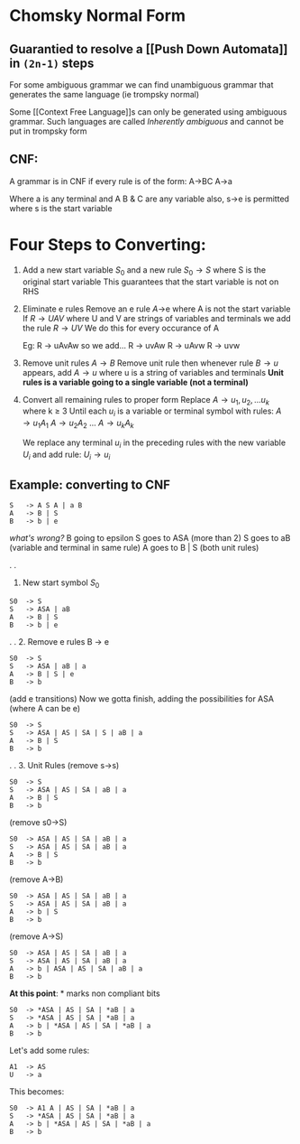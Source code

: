 # Chomsky Normal Form

## Guarantied to resolve a [[Push Down Automata]] in `(2n-1)` steps 

For some ambiguous grammar we can find unambiguous grammar that generates the same language (ie trompsky normal)

Some [[Context Free Language]]s can only be generated using ambiguous grammar. Such languages are called *Inherently ambiguous* and cannot be put in trompsky form


## CNF:
A grammar is in CNF if every rule is of the form:
 	A->BC
 	A->a
	
Where a is any terminal and A B & C are any variable
also, s->e is permitted where s is the start variable

# Four Steps to Converting:
1. Add a new start variable $S_0$
	and a new rule $S_0 \rightarrow S$ where S is the original start variable
	This guarantees that the start variable is not on RHS
	
2. Eliminate e rules
	Remove an e rule $A\rightarrow$e where A is not the start variable
	If $R \rightarrow UAV$ where U and V are strings of variables and terminals 
	we add the rule $R\rightarrow UV$ 
	We do this for every occurance of A
	
	Eg: R -> uAvAw so we add...
	R -> uvAw
	R -> uAvw
	R -> uvw
	
3. Remove unit rules $A \rightarrow B$ 
	Remove unit rule then whenever rule $B\rightarrow u$ appears, add $A\rightarrow u$
	where u is a string of variables and terminals
	**Unit rules is a variable going to a single variable (not a terminal)**
	
4. Convert all remaining rules to proper form
	Replace $A\rightarrow u_1 , u_2 , ... u_k$ where k $\geq$ 3 
	Until each $u_i$ is a variable or terminal symbol with rules:
	$A\rightarrow u_1A_1$
	$A\rightarrow u_2A_2$
	...
	$A\rightarrow u_kA_k$
	
	We replace any terminal $u_i$ in the preceding rules with the new variable $U_i$ and add rule:
	$U_i\rightarrow u_i$
	
## Example: converting to CNF
```
S 	-> A S A | a B
A 	-> B | S
B 	-> b | e
```

*what's wrong?*
B going to epsilon
S goes to ASA (more than 2)
S goes to aB (variable and terminal in same rule)
A goes to B | S (both unit rules) 

.
.
1. New start symbol $S_0$
```
S0	-> S
S	-> ASA | aB
A	-> B | S
B	-> b | e
```

.
.
2. Remove e rules B -> e
```
S0	-> S
S	-> ASA | aB | a
A	-> B | S | e
B	-> b 
```
(add e transitions)	
Now we gotta finish, adding the possibilities for ASA (where A can be e)
```
S0	-> S
S	-> ASA | AS | SA | S | aB | a
A	-> B | S
B	-> b
```

.
.
3. Unit Rules (remove s->s)
```
S0	-> S
S	-> ASA | AS | SA | aB | a
A	-> B | S
B	-> b
```
(remove s0->S)
```
S0	-> ASA | AS | SA | aB | a
S	-> ASA | AS | SA | aB | a
A	-> B | S
B	-> b
```
(remove A->B)
```
S0	-> ASA | AS | SA | aB | a
S	-> ASA | AS | SA | aB | a
A	-> b | S
B	-> b
```
(remove A->S)
```
S0	-> ASA | AS | SA | aB | a
S	-> ASA | AS | SA | aB | a
A	-> b | ASA | AS | SA | aB | a
B	-> b
```

**At this point**:
\* marks non compliant bits
```
S0	-> *ASA | AS | SA | *aB | a
S	-> *ASA | AS | SA | *aB | a
A	-> b | *ASA | AS | SA | *aB | a
B	-> b
```

Let's add some rules:
```
A1 	-> AS
U	-> a
```

This becomes:
```
S0	-> A1 A | AS | SA | *aB | a
S	-> *ASA | AS | SA | *aB | a
A	-> b | *ASA | AS | SA | *aB | a
B	-> b
```
